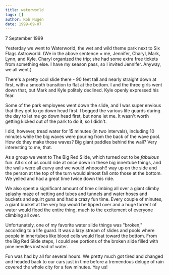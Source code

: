 ```yaml
---
title: waterworld
tags: []
author: Rob Nugen
date: 1999-09-07
---
```


<p class=date>7 September 1999</p>

<p>Yesterday we went to Waterworld, the wet and wild theme park next to Six Flags Astroworld.  (We in the above sentence = me, Jennifer, Charyl, Mark, Lynn, and Kyle.  Charyl organized the trip; she had some extra free tickets from something else.  I have my season pass, so I invited Jennifer.  Anyway, we all went.)

<p>There's a pretty cool slide there - 90 feet tall and nearly straight down at first, with a smooth transition to flat at the bottom.  I and the three girls went down that, but Mark and Kyle politely declined.  Kyle openly expressed his fear.

<p>Some of the park employees went down the slide, and I was super envious that they got to go down head first.  I begged the various life guards during the day to let me go down head first, but none let me.  It wasn't worth getting kicked out of the park to do it, so I didn't.

<p>I did, however, tread water for 15 minutes (in two intervals), including 10 minutes while the big waves were pouring from the back of the wave pool.  How do they make those waves?  Big giant paddles behind the wall?  Very interesting to me, that.

<p>As a group we went to The Big Red Slide, which turned out to be <em>fabulous</em> fun.  All six of us could ride at once down in these big innertube things, and the walls were all curvy and we would whooosh!!  way up on the side and the person at the top of the turn would almost fall onto those at the bottom.  We yelled and had a great time twice down this ride.

<p>We also spent a significant amount of time climbing all over a giant climby splashy maze of netting and tubes and tunnels and water hoses and buckets and squirt guns and had a crazy fun time.  Every couple of minutes, a giant bucket at the very top would be tipped over and a huge torrent of water would flood the entire thing, much to the excitement of everyone climbing all over.

<p>Unfortunately, one of my favorite water slide things was "broken," according to a life guard.  It was a lazy stream of slides and pools where people in innertubes like blood cells would float toward the bottom.  From the Big Red Slide steps, I could see portions of the broken slide filled with pine needles instead of water.

<p>Fun was had by all for several hours.  We pretty much got tired and changed and headed back to our cars just in time before a tremendous deluge of rain covered the whole city for a few minutes.  Yay us!
